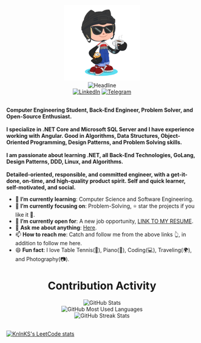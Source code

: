 <div>
    <div align=center>
        <img src="https://raw.githubusercontent.com/AhmedFathyDev/AhmedFathyDev/main/GitHub.png" alt="GitHub Octocat Drinking a Cup of Coffee" height="200">
    </div>
    <div align=center>
        <img src="https://readme-typing-svg.herokuapp.com?color=%236FDA44&size=32&center=true&vCenter=true&width=600&height=50&lines=Hi+there+I'm+Kian+%F0%9F%91%8B;Computer+Engineering+Student;Back-End+Engineer;Problem+Solver;Open-Source+Enthusiast" alt="Headline" />
    </div>
    <div align=center>
        <a href="https://www.linkedin.com/in/kiansahafi/"><img src="https://img.shields.io/badge/Linkedin-0077b5?style=flat&logo=linkedin" alt="LinkedIn" /></a>
        <a href="https://t.me/kiansahafi"><img src="https://img.shields.io/badge/Telegram-0088cc?style=flat&logo=telegram" alt="Telegram" /></a>
    </div>
    <div align=left>
        <br>
        <p>
            <strong>
                Computer Engineering Student, Back-End Engineer, Problem Solver, and Open-Source Enthusiast.<br><br>
                I specialize in .NET Core and Microsoft SQL Server and I have experience working with Angular. Good in Algorithms, Data Structures, Object-Oriented Programming, Design Patterns, and Problem Solving skills.<br><br>
                I am passionate about learning .NET, all Back-End Technologies, GoLang, Design Patterns, DDD, Linux, and Algorithms.<br><br>
                Detailed-oriented, responsible, and committed engineer, with a get-it-done, on-time, and high-quality product spirit. Self and quick learner, self-motivated, and social.
            </strong>
        </p>
        <ul>
            <li>🌱 <b>I’m currently learning</b>: Computer Science and Software Engineering.</li>
            <li>🎯 <b>I’m currently focusing on</b>: Problem-Solving</a>, ⭐️ star the projects if you like it 🤩.</li>
            <li>🤔 <b>I’m currently open for</b>: A new job opportunity, <a href="https://kiansahafi.github.io/">LINK TO MY RESUME</a>.</li>
            <li>💬 <b>Ask me about anything</b>: <a href="https://github.com/kiansahafi/kiansahafi/issues">Here</a>.</li>
            <li>📫 <b>How to reach me</b>: Catch and follow me from the above links 👆, in addition to follow me here.</li>
            <li>😄 <b>Fun fact</b>: I love Table Tennis(🏓), Piano(🎹), Coding(💻), Traveling(🌍), and Photography(📷).</li>
        </ul>
    </div>
    <div align=center>
        <h1>Contribution Activity</h1>
        <img src="https://github-readme-stats.vercel.app/api?username=kiansahafi&title_color=6FDA44&text_color=FFFFFF&show_icons=true&icon_color=6FDA44&include_all_commits=true&count_private=true&theme=dark" alt="GitHub Stats" height="200" />
        <br>
        <img src="https://github-readme-stats.vercel.app/api/top-langs?username=kiansahafi&layout=compact&title_color=6FDA44&text_color=FFFFFF&theme=dark" alt="GitHub Most Used Languages" height="200" />
        <br>
        <img src="https://github-readme-streak-stats.herokuapp.com/?user=kiansahafi&theme=dark&date_format=j%20M%5B%20Y%5D&currStreakLabel=6FDA44&fire=6FDA44&ring=6FDA44" alt="GitHub Streak Stats" height="200" />
        <br>
        <br>
    </div>
</div>

[![KnlnKS's LeetCode stats](https://leetcode-stats-six.vercel.app/api?username=kiansahafi)](https://github.com/kiansahafi/github-readme)


